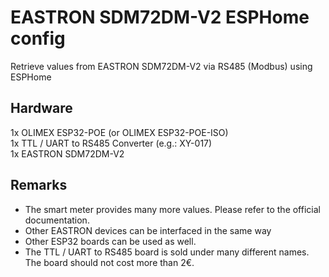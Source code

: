 # EASTRON SDM72DM-V2 ESPHome config
Retrieve values from EASTRON SDM72DM-V2 via RS485 (Modbus) using ESPHome

## Hardware
1x OLIMEX ESP32-POE (or OLIMEX ESP32-POE-ISO)  
1x TTL / UART to RS485 Converter (e.g.: XY-017)  
1x EASTRON SDM72DM-V2  

## Remarks
- The smart meter provides many more values. Please refer to the official documentation.  
- Other EASTRON devices can be interfaced in the same way  
- Other ESP32 boards can be used as well.
- The TTL / UART to RS485 board is sold under many different names. The board should not cost more than 2€.  
